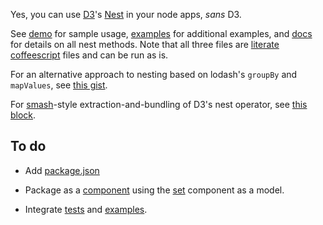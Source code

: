 Yes, you can use [D3](http://http://d3js.org)'s [Nest](https://github.com/mbostock/d3/wiki/Arrays#-nest) in your node apps, *sans* D3.

See [demo](demo.coffee.md) for sample usage, [examples](examples.coffee.md) for
additional examples, and [docs](docs.coffee.md) for details on all nest methods. Note that all three files are [literate coffeescript](http://coffeescript.org/#literate) files and can be run as is.

For an alternative approach to nesting based on lodash's `groupBy` and
`mapValues`, see [this gist](https://gist.github.com/joyrexus/9834587).

For [smash](https://github.com/mbostock/smash/wiki)-style extraction-and-bundling of D3's nest operator, see [this block](http://bl.ocks.org/joyrexus/7393907).


## To do

* Add [package.json](http://package.json.nodejitsu.com/)

* Package as a [component](https://github.com/component/component/wiki/F.A.Q)
  using the [set](https://github.com/component/set) component as a model.

* Integrate [tests](https://github.com/mbostock/d3/blob/master/test/arrays/nest-test.js) and [examples](http://bl.ocks.org/phoebebright/raw/3176159/).
